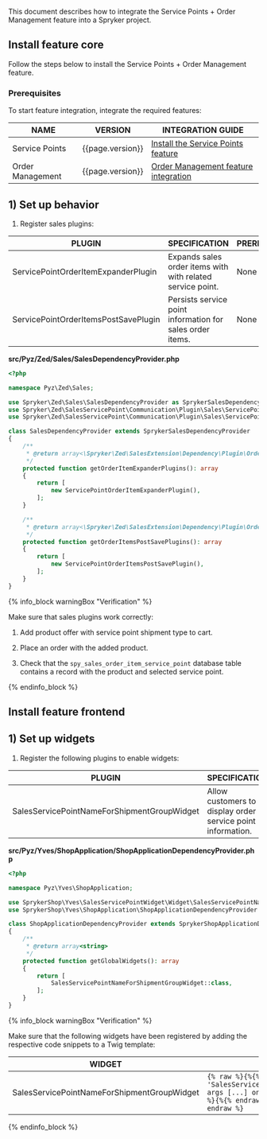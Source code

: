 

This document describes how to integrate the Service Points + Order Management feature into a Spryker project.

## Install feature core

Follow the steps below to install the Service Points + Order Management feature.

### Prerequisites

To start feature integration, integrate the required features:

| NAME             | VERSION          | INTEGRATION GUIDE                                                                                                                                                                       |
|------------------|------------------|-----------------------------------------------------------------------------------------------------------------------------------------------------------------------------------------|
| Service Points   | {{page.version}} | [Install the Service Points feature](/docs/pbc/all/service-points/{{page.version}}/install-and-upgrade/install-the-service-points-feature.html)                                         |
| Order Management | {{page.version}} | [Order Management feature integration](/docs/pbc/all/order-management-system/{{page.version}}/base-shop/install-and-upgrade/install-features/install-the-order-management-feature.html) |

## 1) Set up behavior

1. Register sales plugins:

| PLUGIN                                | SPECIFICATION                                              | PREREQUISITES | NAMESPACE                                                                                     |
|---------------------------------------|------------------------------------------------------------|---------------|-----------------------------------------------------------------------------------------------|
| ServicePointOrderItemExpanderPlugin   | Expands sales order items with with related service point. | None          | Spryker\Zed\SalesServicePoint\Communication\Plugin\Sales\ServicePointOrderItemExpanderPlugin  |
| ServicePointOrderItemsPostSavePlugin  | Persists service point information for sales order items.  | None          | Spryker\Zed\SalesServicePoint\Communication\Plugin\Sales\ServicePointOrderItemsPostSavePlugin |

**src/Pyz/Zed/Sales/SalesDependencyProvider.php**

```php
<?php

namespace Pyz\Zed\Sales;

use Spryker\Zed\Sales\SalesDependencyProvider as SprykerSalesDependencyProvider;
use Spryker\Zed\SalesServicePoint\Communication\Plugin\Sales\ServicePointOrderItemExpanderPlugin;
use Spryker\Zed\SalesServicePoint\Communication\Plugin\Sales\ServicePointOrderItemsPostSavePlugin;

class SalesDependencyProvider extends SprykerSalesDependencyProvider
{
    /**
     * @return array<\Spryker\Zed\SalesExtension\Dependency\Plugin\OrderItemExpanderPluginInterface>
     */
    protected function getOrderItemExpanderPlugins(): array
    {
        return [
            new ServicePointOrderItemExpanderPlugin(),
        ];
    }

    /**
     * @return array<\Spryker\Zed\SalesExtension\Dependency\Plugin\OrderItemsPostSavePluginInterface>
     */
    protected function getOrderItemsPostSavePlugins(): array
    {
        return [
            new ServicePointOrderItemsPostSavePlugin(),
        ];
    }
}
```

{% info_block warningBox "Verification" %}

Make sure that sales plugins work correctly:

1.  Add product offer with service point shipment type to cart.

2.  Place an order with the added product.

3.  Check that the `spy_sales_order_item_service_point` database table contains a record with the product and selected service point.

{% endinfo_block %}

## Install feature frontend

## 1) Set up widgets

1. Register the following plugins to enable widgets:

| PLUGIN                                      | SPECIFICATION                                               | PREREQUISITES | NAMESPACE                                       |
|---------------------------------------------|-------------------------------------------------------------|---------------|-------------------------------------------------|
| SalesServicePointNameForShipmentGroupWidget | Allow customers to display order service point information. |               | SprykerShop\Yves\SalesServicePointWidget\Widget |

**src/Pyz/Yves/ShopApplication/ShopApplicationDependencyProvider.php**

```php
<?php

namespace Pyz\Yves\ShopApplication;

use SprykerShop\Yves\SalesServicePointWidget\Widget\SalesServicePointNameForShipmentGroupWidget;
use SprykerShop\Yves\ShopApplication\ShopApplicationDependencyProvider as SprykerShopApplicationDependencyProvider;

class ShopApplicationDependencyProvider extends SprykerShopApplicationDependencyProvider
{
    /**
     * @return array<string>
     */
    protected function getGlobalWidgets(): array
    {
        return [
            SalesServicePointNameForShipmentGroupWidget::class,
        ];
    }
}
```

{% info_block warningBox "Verification" %}

Make sure that the following widgets have been registered by adding the respective code snippets to a Twig template:

| WIDGET                                      | VERIFICATION                                                                                                                                                                    |
|---------------------------------------------|---------------------------------------------------------------------------------------------------------------------------------------------------------------------------------|
| SalesServicePointNameForShipmentGroupWidget | `{% raw %}{%{% endraw %} widget 'SalesServicePointNameForShipmentGroupWidget' args [...] only {% raw %}%}{% endraw %}{% raw %}{%{% endraw %} endwidget {% raw %}%}{% endraw %}` |

{% endinfo_block %}
